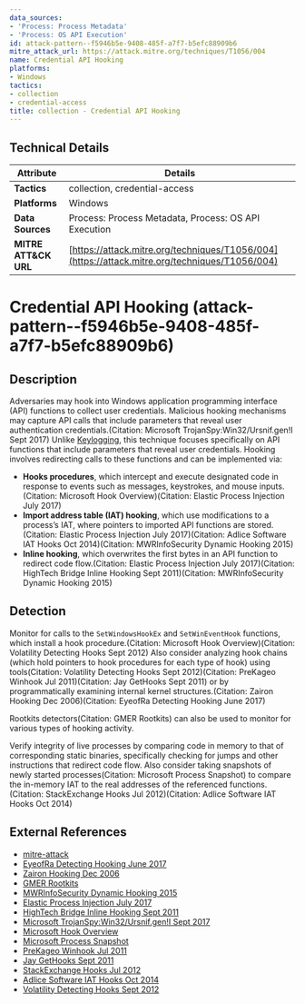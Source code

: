 ```yaml
---
data_sources:
- 'Process: Process Metadata'
- 'Process: OS API Execution'
id: attack-pattern--f5946b5e-9408-485f-a7f7-b5efc88909b6
mitre_attack_url: https://attack.mitre.org/techniques/T1056/004
name: Credential API Hooking
platforms:
- Windows
tactics:
- collection
- credential-access
title: collection - Credential API Hooking
---
```


## Technical Details

| Attribute | Details |
|-----------|----------|
| **Tactics** | collection, credential-access |
| **Platforms** | Windows |
| **Data Sources** | Process: Process Metadata, Process: OS API Execution |
| **MITRE ATT&CK URL** | [https://attack.mitre.org/techniques/T1056/004](https://attack.mitre.org/techniques/T1056/004) |

# Credential API Hooking (attack-pattern--f5946b5e-9408-485f-a7f7-b5efc88909b6)

## Description
Adversaries may hook into Windows application programming interface (API) functions to collect user credentials. Malicious hooking mechanisms may capture API calls that include parameters that reveal user authentication credentials.(Citation: Microsoft TrojanSpy:Win32/Ursnif.gen!I Sept 2017) Unlike [Keylogging](https://attack.mitre.org/techniques/T1056/001),  this technique focuses specifically on API functions that include parameters that reveal user credentials. Hooking involves redirecting calls to these functions and can be implemented via:

* **Hooks procedures**, which intercept and execute designated code in response to events such as messages, keystrokes, and mouse inputs.(Citation: Microsoft Hook Overview)(Citation: Elastic Process Injection July 2017)
* **Import address table (IAT) hooking**, which use modifications to a process’s IAT, where pointers to imported API functions are stored.(Citation: Elastic Process Injection July 2017)(Citation: Adlice Software IAT Hooks Oct 2014)(Citation: MWRInfoSecurity Dynamic Hooking 2015)
* **Inline hooking**, which overwrites the first bytes in an API function to redirect code flow.(Citation: Elastic Process Injection July 2017)(Citation: HighTech Bridge Inline Hooking Sept 2011)(Citation: MWRInfoSecurity Dynamic Hooking 2015)


## Detection
Monitor for calls to the `SetWindowsHookEx` and `SetWinEventHook` functions, which install a hook procedure.(Citation: Microsoft Hook Overview)(Citation: Volatility Detecting Hooks Sept 2012) Also consider analyzing hook chains (which hold pointers to hook procedures for each type of hook) using tools(Citation: Volatility Detecting Hooks Sept 2012)(Citation: PreKageo Winhook Jul 2011)(Citation: Jay GetHooks Sept 2011) or by programmatically examining internal kernel structures.(Citation: Zairon Hooking Dec 2006)(Citation: EyeofRa Detecting Hooking June 2017)

Rootkits detectors(Citation: GMER Rootkits) can also be used to monitor for various types of hooking activity.

Verify integrity of live processes by comparing code in memory to that of corresponding static binaries, specifically checking for jumps and other instructions that redirect code flow. Also consider taking snapshots of newly started processes(Citation: Microsoft Process Snapshot) to compare the in-memory IAT to the real addresses of the referenced functions.(Citation: StackExchange Hooks Jul 2012)(Citation: Adlice Software IAT Hooks Oct 2014)

## External References
- [mitre-attack](https://attack.mitre.org/techniques/T1056/004)
- [EyeofRa Detecting Hooking June 2017](https://eyeofrablog.wordpress.com/2017/06/27/windows-keylogger-part-2-defense-against-user-land/)
- [Zairon Hooking Dec 2006](https://zairon.wordpress.com/2006/12/06/any-application-defined-hook-procedure-on-my-machine/)
- [GMER Rootkits](http://www.gmer.net/)
- [MWRInfoSecurity Dynamic Hooking 2015](https://www.mwrinfosecurity.com/our-thinking/dynamic-hooking-techniques-user-mode/)
- [Elastic Process Injection July 2017](https://www.endgame.com/blog/technical-blog/ten-process-injection-techniques-technical-survey-common-and-trending-process)
- [HighTech Bridge Inline Hooking Sept 2011](https://www.exploit-db.com/docs/17802.pdf)
- [Microsoft TrojanSpy:Win32/Ursnif.gen!I Sept 2017](https://www.microsoft.com/en-us/wdsi/threats/malware-encyclopedia-description?Name=TrojanSpy:Win32/Ursnif.gen!I&threatId=-2147336918)
- [Microsoft Hook Overview](https://msdn.microsoft.com/library/windows/desktop/ms644959.aspx)
- [Microsoft Process Snapshot](https://msdn.microsoft.com/library/windows/desktop/ms686701.aspx)
- [PreKageo Winhook Jul 2011](https://github.com/prekageo/winhook)
- [Jay GetHooks Sept 2011](https://github.com/jay/gethooks)
- [StackExchange Hooks Jul 2012](https://security.stackexchange.com/questions/17904/what-are-the-methods-to-find-hooked-functions-and-apis)
- [Adlice Software IAT Hooks Oct 2014](https://www.adlice.com/userland-rootkits-part-1-iat-hooks/)
- [Volatility Detecting Hooks Sept 2012](https://volatility-labs.blogspot.com/2012/09/movp-31-detecting-malware-hooks-in.html)
